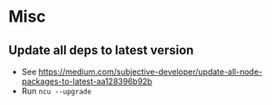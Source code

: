 # Misc
## Update all deps to latest version
* See https://medium.com/subjective-developer/update-all-node-packages-to-latest-aa128396b92b
* Run `ncu --upgrade`